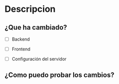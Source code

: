 # Descripcion
## ¿Que ha cambiado?


- [ ] Backend
- [ ] Frontend
- [ ] Configuración del servidor



## ¿Como puedo probar los cambios?

